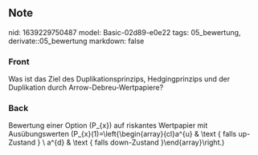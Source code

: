 ## Note
nid: 1639229750487
model: Basic-02d89-e0e22
tags: 05_bewertung, derivate::05_bewertung
markdown: false

### Front
Was ist das Ziel des Duplikationsprinzips, Hedgingprinzips und der Duplikation durch Arrow-Debreu-Wertpapiere?

### Back
Bewertung einer Option \(P_{x}\) auf riskantes Wertpapier mit Ausübungswerten \(P_{x}(1)=\left\{\begin{array}{cl}a^{u} & \text { falls up-Zustand } \\ a^{d} & \text { falls down-Zustand }\end{array}\right.\)
